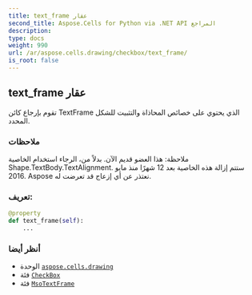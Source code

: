 ```yaml
---
title: text_frame عقار
second_title: Aspose.Cells for Python via .NET API المراجع
description:
type: docs
weight: 990
url: /ar/aspose.cells.drawing/checkbox/text_frame/
is_root: false
---
```

##  text_frame عقار

تقوم بإرجاع كائن TextFrame الذي يحتوي على خصائص المحاذاة والتثبيت للشكل المحدد.

###  ملاحظات

 ملاحظة: هذا العضو قديم الآن. بدلاً من،
 الرجاء استخدام الخاصية Shape.TextBody.TextAlignment.
 ستتم إزالة هذه الخاصية بعد 12 شهرًا منذ مايو 2016.
Aspose نعتذر عن أي إزعاج قد تعرضت له.
###  تعريف:
```python
@property
def text_frame(self):
    ...
```

###  أنظر أيضا
* الوحدة [`aspose.cells.drawing`](../../)
* فئة [`CheckBox`](/cells/python-net/ar/aspose.cells.drawing/checkbox)
* فئة [`MsoTextFrame`](/cells/python-net/ar/aspose.cells.drawing/msotextframe)
